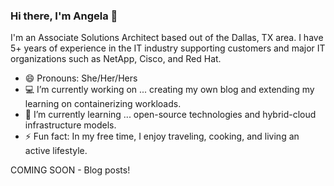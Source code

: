 ### Hi there, I'm Angela 👋

I'm an Associate Solutions Architect based out of the Dallas, TX area. I have 5+ years of experience in the IT industry supporting customers and major IT organizations such as NetApp, Cisco, and Red Hat.

- 😄  Pronouns: She/Her/Hers
- 💻  I’m currently working on ... creating my own blog and extending my learning on containerizing workloads.
- 🌱  I’m currently learning ... open-source technologies and hybrid-cloud infrastructure models.
- ⚡ Fun fact: In my free time, I enjoy traveling, cooking, and living an active lifestyle.

COMING SOON - Blog posts!

<!--
**angelavuong/angelavuong** is a ✨ _special_ ✨ repository because its `README.md` (this file) appears on your GitHub profile.

Here are some ideas to get you started:

- 🔭 I’m currently working on ...
- 🌱 I’m currently learning ...
- 👯 I’m looking to collaborate on ...
- 🤔 I’m looking for help with ...
- 💬 Ask me about ...
- 📫 How to reach me: ...
- 😄 Pronouns: ...
- ⚡ Fun fact: ...
-->
